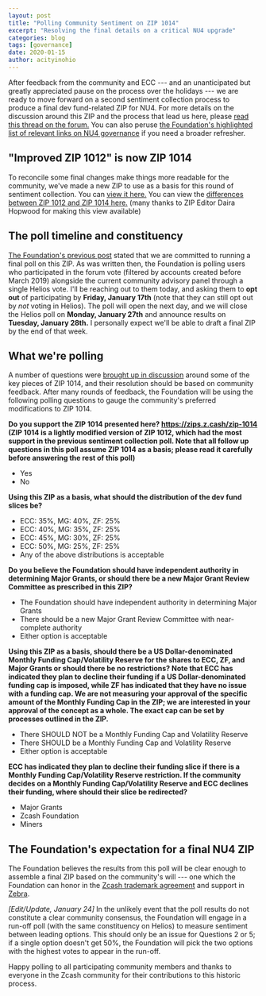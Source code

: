 ```yaml
---
layout: post
title: "Polling Community Sentiment on ZIP 1014"
excerpt: "Resolving the final details on a critical NU4 upgrade"
categories: blog
tags: [governance]
date: 2020-01-15
author: acityinohio
---
```


After feedback from the community and ECC --- and an unanticipated but greatly appreciated pause on the process over the holidays --- we are ready to move forward on a second sentiment collection process to produce a final dev fund-related ZIP for NU4. For more details on the discussion around this ZIP and the process that lead us here, please [read this thread on the forum.](https://forum.zcashcommunity.com/t/community-sentiment-polling-results-nu4-and-draft-zip-1014/35560) You can also peruse [the Foundation's highlighted list of relevant links on NU4 governance](/governance/#2019-q3--q4) if you need a broader refresher.

## "Improved ZIP 1012" is now ZIP 1014

To reconcile some final changes make things more readable for the community, we've made a new ZIP to use as a basis for this round of sentiment collection. You can [view it here.](https://zips.z.cash/zip-1014) You can view the [differences between ZIP 1012 and ZIP 1014 here.](https://github.com/daira/zips/compare/cafed14a2e9db7ea166158a9e7bd49e384566fad...zip-1014a#diff-1a6b09f5224cd37433fd21d0d92223ce) (many thanks to ZIP Editor Daira Hopwood for making this view available)

## The poll timeline and constituency

[The Foundation's previous post](/blog/proposed-nu4-zip/) stated that we are committed to running a final poll on this ZIP. As was written then, the Foundation is polling users who participated in the forum vote (filtered by accounts created before March 2019) alongside the current community advisory panel through a single Helios vote. I'll be reaching out to them today, and asking them to **opt out** of participating by **Friday, January 17th** (note that they can still opt out by _not_ voting in Helios). The poll will open the next day, and we will close the Helios poll on **Monday, January 27th** and announce results on **Tuesday, January 28th.** I personally expect we'll be able to draft a final ZIP by the end of that week.

## What we're polling

A number of questions were [brought up in discussion](https://forum.zcashcommunity.com/t/community-sentiment-polling-results-nu4-and-draft-zip-1014/35560) around some of the key pieces of ZIP 1014, and their resolution should be based on community feedback. After many rounds of feedback, the Foundation will be using the following polling questions to gauge the community's preferred modifications to ZIP 1014.

**Do you support the ZIP 1014 presented here? https://zips.z.cash/zip-1014 (ZIP 1014 is a lightly modified version of ZIP 1012, which had the most support in the previous sentiment collection poll. Note that all follow up questions in this poll assume ZIP 1014 as a basis; please read it carefully before answering the rest of this poll)**

- Yes
- No

**Using this ZIP as a basis, what should the distribution of the dev fund slices be?**

- ECC: 35%, MG: 40%, ZF: 25%
- ECC: 40%, MG: 35%, ZF: 25%
- ECC: 45%, MG: 30%, ZF: 25%
- ECC: 50%, MG: 25%, ZF: 25%
- Any of the above distributions is acceptable

**Do you believe the Foundation should have independent authority in determining Major Grants, or should there be a new Major Grant Review Committee as prescribed in this ZIP?**

- The Foundation should have independent authority in determining Major Grants
- There should be a new Major Grant Review Committee with near-complete authority
- Either option is acceptable

**Using this ZIP as a basis, should there be a US Dollar-denominated Monthly Funding Cap/Volatility Reserve for the shares to ECC, ZF, and Major Grants or should there be no restrictions? Note that ECC has indicated they plan to decline their funding if a US Dollar-denominated funding cap is imposed, while ZF has indicated that they have no issue with a funding cap. We are not measuring your approval of the specific amount of the Monthly Funding Cap in the ZIP; we are interested in your approval of the concept as a whole. The exact cap can be set by processes outlined in the ZIP.**

- There SHOULD NOT be a Monthly Funding Cap and Volatility Reserve
- There SHOULD be a Monthly Funding Cap and Volatility Reserve
- Either option is acceptable

**ECC has indicated they plan to decline their funding slice if there is a Monthly Funding Cap/Volatility Reserve restriction. If the community decides on a Monthly Funding Cap/Volatility Reserve and ECC declines their funding, where should their slice be redirected?**

- Major Grants
- Zcash Foundation
- Miners

## The Foundation's expectation for a final NU4 ZIP

The Foundation believes the results from this poll will be clear enough to assemble a final ZIP based on the community's will --- one which the Foundation can honor in the [Zcash trademark agreement](https://www.zfnd.org/blog/zcash-trademark-resolution/) and support in [Zebra](https://www.zfnd.org/blog/eng-roadmap-2020/#a-new-architecture-for-zebra).

_[Edit/Update, January 24]_ In the unlikely event that the poll results do not constitute a clear community consensus, the Foundation will engage in a run-off poll (with the same constituency on Helios) to measure sentiment between leading options. This should only be an issue for Questions 2 or 5; if a single option doesn't get 50%, the Foundation will pick the two options with the highest votes to appear in the run-off. 

Happy polling to all participating community members and thanks to everyone in the Zcash community for their contributions to this historic process.
